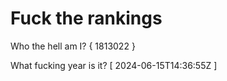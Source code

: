 # Fuck the rankings

Who the hell am I?
{ 1813022 }

What fucking year is it?
[ 2024-06-15T14:36:55Z ]
